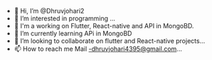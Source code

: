 - 👋 Hi, I’m @Dhruvjohari2
- 👀 I’m interested in programming ...
- 👷  I'm a working on Flutter, React-native and API in MongoBD.
- 🌱 I’m currently learning APi in MongoBD
- 💞️ I’m looking to collaborate on flutter and React-native projects...
- 📫 How to reach me Mail -dhruvjohari4395@gmail.com...

<!---
Dhruvjohari2/Dhruvjohari2 is a ✨ special ✨ repository because its `README.md` (this file) appears on your GitHub profile.
You can click the Preview link to take a look at your changes.
--->

